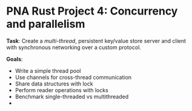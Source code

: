 # PNA Rust Project 4: Concurrency and parallelism

**Task**: Create a _multi-thread_, persistent key/value store server and client 
with synchronous networking over a custom protocol.

**Goals**:

- Write a simple thread pool
- Use channels for cross-thread communication
- Share data structures with lock
- Perform reader operations with locks 
- Benchmark single-threaded vs multithreaded
- 
